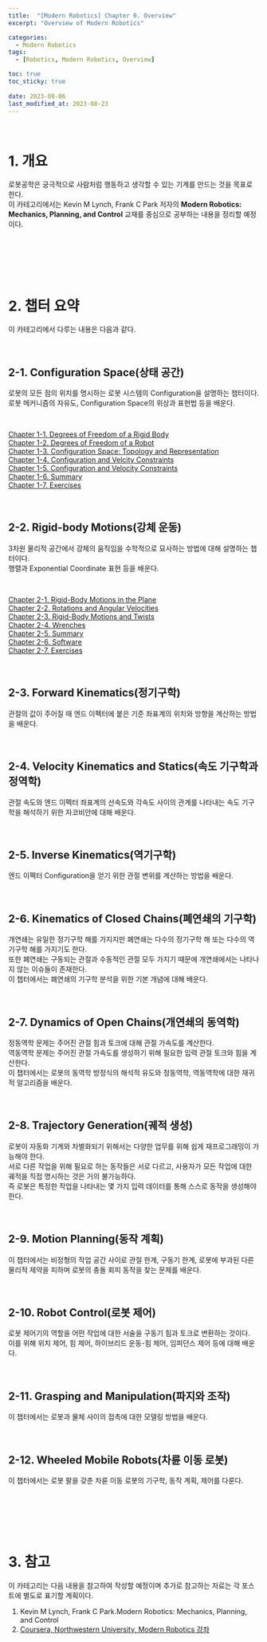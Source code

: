```yaml
---
title:  "[Modern Robotics] Chapter 0. Overview"
excerpt: "Overview of Modern Robotics"

categories:
  - Modern Robotics
tags:
  - [Robotics, Modern Robotics, Overview]

toc: true
toc_sticky: true
 
date: 2023-08-06
last_modified_at: 2023-08-23
---
```


&nbsp;

# 1. 개요
로봇공학은 궁극적으로 사람처럼 행동하고 생각할 수 있는 기계를 만드는 것을 목표로 한다.\
이 카테고리에서는 Kevin M Lynch, Frank C Park 저자의 **Modern Robotics: Mechanics, Planning, and Control** 교재를 중심으로 공부하는 내용을 정리할 예정이다.

&nbsp;

&nbsp;

&nbsp;

# 2. 챕터 요약
이 카테고리에서 다루는 내용은 다음과 같다.

&nbsp;

## 2-1. Configuration Space(상태 공간)
로봇의 모든 점의 위치를 명시하는 로봇 시스템의 Configuration을 설명하는 챕터이다.\
로봇 메커니즘의 자유도, Configuration Space의 위상과 표현법 등을 배운다.

&nbsp;

[Chapter 1-1. Degrees of Freedom of a Rigid Body](https://shine-loi.github.io/modern%20robotics/modernrobotics1-1/)\
[Chapter 1-2. Degrees of Freedom of a Robot](https://shine-loi.github.io/modern%20robotics/modernrobotics1-2/)\
[Chapter 1-3. Configuration Space: Topology and Representation]()\
[Chapter 1-4. Configuration and Velcity Constraints]()\
[Chapter 1-5. Configuration and Velocity Constraints]()\
[Chapter 1-6. Summary]()\
[Chapter 1-7. Exercises]()

&nbsp;

## 2-2. Rigid-body Motions(강체 운동)
3차원 물리적 공간에서 강체의 움직임을 수학적으로 묘사하는 방법에 대해 설명하는 챕터이다.\
행렬과 Exponential Coordinate 표현 등을 배운다.

&nbsp;

[Chapter 2-1. Rigid-Body Motions in the Plane]()\
[Chapter 2-2. Rotations and Angular Velocities]()\
[Chapter 2-3. Rigid-Body Motions and Twists]()\
[Chapter 2-4. Wrenches]()\
[Chapter 2-5. Summary]()\
[Chapter 2-6. Software]()\
[Chapter 2-7. Exercises]()

&nbsp;

## 2-3. Forward Kinematics(정기구학)
관절의 값이 주어질 때 엔드 이펙터에 붙은 기준 좌표계의 위치와 방향을 계산하는 방법을 배운다.

&nbsp;

## 2-4. Velocity Kinematics and Statics(속도 기구학과 정역학)
관절 속도와 엔드 이펙터 좌표계의 선속도와 각속도 사이의 관계를 나타내는 속도 기구학을 해석하기 위한 자코비안에 대해 배운다.

&nbsp;

## 2-5. Inverse Kinematics(역기구학)
엔드 이펙터 Configuration을 얻기 위한 관절 변위를 계산하는 방법을 배운다.

&nbsp;

## 2-6. Kinematics of Closed Chains(폐연쇄의 기구학)
개연쇄는 유일한 정기구학 해를 가지지만 폐연쇄는 다수의 정기구학 해 또는 다수의 역기구학 해를 가지기도 한다.\
또한 폐연쇄는 구동되는 관절과 수동적인 관절 모두 가지기 때문에 개연쇄에서는 나타나지 않는 이슈들이 존재한다.\
이 챕터에서는 폐연쇄의 기구학 분석을 위한 기본 개념에 대해 배운다.

&nbsp;

## 2-7. Dynamics of Open Chains(개연쇄의 동역학)
정동역학 문제는 주어진 관절 힘과 토크에 대해 관절 가속도를 계산한다.\
역동역학 문제는 주어진 관절 가속도를 생성하기 위해 필요한 입력 관절 토크와 힘을 계산한다.\
이 챕터에서는 로봇의 동역학 방정식의 해석적 유도와 정동역학, 역동역학에 대한 재귀적 알고리즘을 배운다.

&nbsp;

## 2-8. Trajectory Generation(궤적 생성)
로봇이 자동화 기계와 차별화되기 위해서는 다양한 업무를 위해 쉽게 재프로그래밍이 가능해야 한다.\
서로 다른 작업을 위해 필요로 하는 동작들은 서로 다르고, 사용자가 모든 작업에 대한 궤적을 직접 명시하는 것은 거의 불가능하다.\
즉 로봇은 특정한 작업을 나타내는 몇 가지 입력 데이터를 통해 스스로 동작을 생성해야 한다.

&nbsp;

## 2-9. Motion Planning(동작 계획)
이 챕터에서는 비정형의 작업 공간 사이로 관절 한계, 구동기 한계, 로봇에 부과된 다른 물리적 제약을 피하며 로봇의 충돌 회피 동작을 찾는 문제를 배운다.

&nbsp;

## 2-10. Robot Control(로봇 제어)
로봇 제어기의 역할을 어떤 작업에 대한 서술을 구동기 힘과 토크로 변환하는 것이다.\
이를 위해 위치 제어, 힘 제어, 하이브리드 운동-힘 제어, 임피던스 제어 등에 대해 배운다.

&nbsp;

## 2-11. Grasping and Manipulation(파지와 조작)
이 챕터에서는 로봇과 물체 사이의 접촉에 대한 모델링 방법을 배운다.

&nbsp;

## 2-12. Wheeled Mobile Robots(차륜 이동 로봇)
이 챕터에서는 로봇 팔을 갖춘 차륜 이동 로봇의 기구학, 동작 계획, 제어를 다룬다.

&nbsp;

&nbsp;

&nbsp;

# 3. 참고
이 카테고리는 다음 내용을 참고하여 작성할 예정이며 추가로 참고하는 자료는 각 포스트에 별도로 표기할 계획이다.
1. Kevin M Lynch, Frank C Park.Modern Robotics: Mechanics, Planning, and Control
2. [Coursera, Northwestern University, Modern Robotics 강좌](https://www.coursera.org/?skipBrowseRedirect=true)
